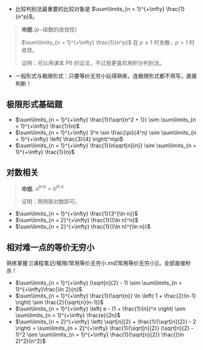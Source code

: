 

- 比较判别法最重要的比较对象是 $\sum\limits_{n = 1}^{+\infty} \frac{1}{n^p}$。

> **命题.**($p-$级数的收敛性)
>
> $\sum\limits_{n = 1}^{+\infty} \frac{1}{n^p}$ 在 $p \leq 1$ 时发散，$p > 1$ 时收敛。
>
> 证明：可以用课本 P6 的证法，不过我更喜欢用积分判别法。

- 一般形式与极限形式：只要等价无穷小玩得熟练，连极限形式都不用写，直接判断！

## 极限形式基础题

- $\sum\limits_{n = 1}^{+\infty} \frac{1}{\sqrt{n^2 + 1}} \sim \sum\limits_{n = 1}^{+\infty} \frac{1}{n}$
- $\sum\limits_{n = 1}^{+\infty} 3^n \sin \frac{\pi}{4^n} \sim \sum\limits_{n = 1}^{+\infty} \left( \frac{3}{4} \right)^n\pi$
- $\sum\limits_{n = 1}^{+\infty} \frac{1}{n\sqrt[n]{n}} \sim \sum\limits_{n = 1}^{+\infty} \frac{1}{n}$

## 对数相关

> **命题.** $a^{\ln b} = b^{\ln a}$
>
> 证明：两侧取对数即可。

- $\sum\limits_{n = 1}^{+\infty} \frac{1}{3^{\ln n}}$
- $\sum\limits_{n = 2}^{+\infty} \frac{1}{(\ln n)^n}$
- $\sum\limits_{n = 2}^{+\infty} \frac{1}{(\ln n)^{\ln n}}$

## 相对难一点的等价无穷小

熟练掌握 [[课程笔记/极限/常用等价无穷小.md|常用等价无穷小]]，全部直接秒杀！

- $\sum\limits_{n = 1}^{+\infty} (\sqrt[n]{2} - 1) \sim \sum\limits_{n = 1}^{+\infty}\frac{\ln 2}{n}$
- $\sum\limits_{n = 1}^{+\infty} \frac{1}{\sqrt{n}} \ln  \left( 1 + \frac{2}{n-1} \right) \sim \frac{2}{\sqrt{n}(n-1)}$
- $\sum\limits_{n = 1}^{+\infty} \left( e - (1 + \frac{1}{n})^n  \right) \sim \sum\limits_{n = 1}^{+\infty} \frac{e}{2n}$
- $\sum\limits_{n = 2}^{+\infty} \left( \sqrt[n]{2} + \frac{1}{\sqrt[n]{2}} - 2 \right) = \sum\limits_{n = 2}^{+\infty} \frac{1}{\sqrt[n]{2}} (\sqrt[n]{2} - 1)^2 \sim \sum\limits_{n = 1}^{+\infty} \frac{1}{\sqrt[n]{2}} \frac{(\ln 2)^2}{n^2}$




